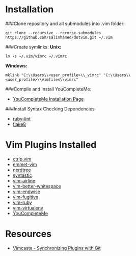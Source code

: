 # Installation
###Clone repository and all submodules into .vim folder:
```
git clone --recursive --recurse-submodules https://github.com/salimhamed/dotvim.git ~/.vim
```

###Create symlinks:
**Unix:**
```
ln -s ~/.vim/vimrc ~/.vimrc
```
**Windows:**
```
mklink "C:\\Users\\<user_profile>\\_vimrc" "C:\\Users\\<user_profile>\\vimfiles\\vimrc"
```

###Compile and Install YouCompleteMe:
* [YouCompleteMe Installation Page](https://github.com/Valloric/YouCompleteMe#mac-os-x-super-quick-installation)

###Install Syntax Checking Dependencies
* [ruby-lint](https://github.com/YorickPeterse/ruby-lint)
* [flake8](https://flake8.readthedocs.org/en/2.3.0/)

# Vim Plugins Installed
* [ctrlp.vim](https://github.com/kien/ctrlp.vim)
* [emmet-vim](https://github.com/mattn/emmet-vim)
* [nerdtree](https://github.com/scrooloose/nerdtree)
* [syntastic](https://github.com/scrooloose/syntastic)
* [vim-airline](https://github.com/bling/vim-airline)
* [vim-better-whitespace](https://github.com/ntpeters/vim-better-whitespace)
* [vim-endwise](https://github.com/tpope/vim-endwise)
* [vim-fugitive](https://github.com/tpope/vim-fugitive)
* [vim-ruby](https://github.com/vim-ruby/vim-ruby)
* [vim-virtualenv](https://github.com/jmcantrell/vim-virtualenv)
* [YouCompleteMe](https://github.com/Valloric/YouCompleteMe)


# Resources
* [Vimcasts - Synchronizing Plugins with Git](http://vimcasts.org/episodes/synchronizing-plugins-with-git-submodules-and-pathogen/)
